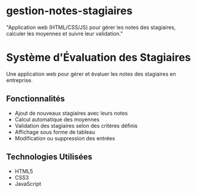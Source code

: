 # gestion-notes-stagiaires
"Application web (HTML/CSS/JS) pour gérer les notes des stagiaires, calculer les moyennes et suivre leur validation."
# Système d'Évaluation des Stagiaires

Une application web pour gérer et évaluer les notes des stagiaires en entreprise.

## Fonctionnalités
- Ajout de nouveaux stagiaires avec leurs notes
- Calcul automatique des moyennes
- Validation des stagiaires selon des critères définis
- Affichage sous forme de tableau
- Modification ou suppression des entrées

## Technologies Utilisées
- HTML5
- CSS3
- JavaScript
